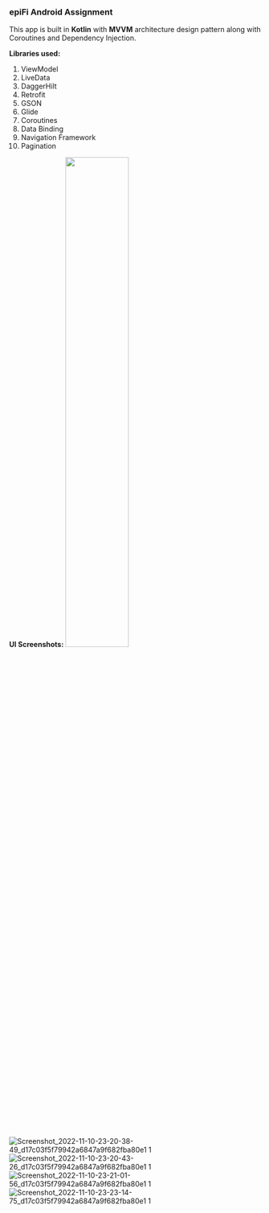 <h3>epiFi Android Assignment</h3>

This app is built in <b>Kotlin</b> with <b>MVVM</b> architecture design pattern along with Coroutines and Dependency Injection. 

<b>Libraries used:</b>
1. ViewModel
2. LiveData
3. DaggerHilt
4. Retrofit
5. GSON
6. Glide
7. Coroutines
8. Data Binding
9. Navigation Framework
10. Pagination 

<b>UI Screenshots:</b>
<img src="https://user-images.githubusercontent.com/75351694/201171405-44f62035-8c46-4249-a753-406a5b259eee.jpg" width=50% height=50%>
![Screenshot_2022-11-10-23-20-38-49_d17c03f5f79942a6847a9f682fba80e1 1](https://user-images.githubusercontent.com/75351694/201171405-44f62035-8c46-4249-a753-406a5b259eee.jpg)
![Screenshot_2022-11-10-23-20-43-26_d17c03f5f79942a6847a9f682fba80e1 1](https://user-images.githubusercontent.com/75351694/201171657-f429a8fa-6bfc-4489-bcb6-8810acfbf321.jpg)
![Screenshot_2022-11-10-23-21-01-56_d17c03f5f79942a6847a9f682fba80e1 1](https://user-images.githubusercontent.com/75351694/201171782-be8f76bd-74dc-480a-aa97-c499555130b8.jpg)
![Screenshot_2022-11-10-23-23-14-75_d17c03f5f79942a6847a9f682fba80e1 1](https://user-images.githubusercontent.com/75351694/201171900-d7c09143-fc00-4597-bd80-f061c89eb212.jpg)
